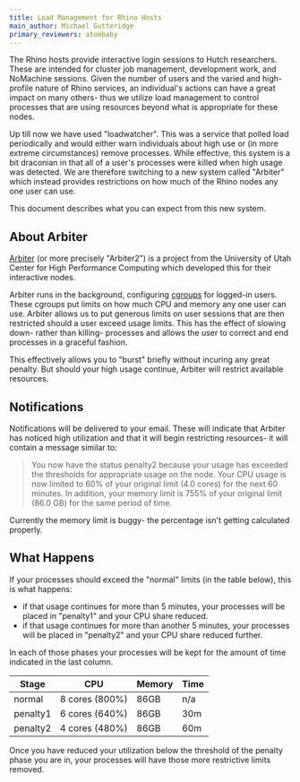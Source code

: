 ```yaml
---
title: Load Management for Rhino Hosts
main_author: Michael Gutteridge
primary_reviewers: atombaby
---
```


The Rhino hosts provide interactive login sessions to Hutch researchers.  These are intended for cluster job management, development work, and NoMachine sessions.  Given the number of users and the varied and high-profile nature of Rhino services, an individual's actions can have a great impact on many others- thus we utilize load management to control processes that are using resources beyond what is appropriate for these nodes.

Up till now we have used "loadwatcher".  This was a service that polled load periodically and would either warn individuals about high use or (in more extreme circumstances) remove processes.  While effective, this system is a bit draconian in that all of a user's processes were killed when high usage was detected.  We are therefore switching to a new system called "Arbiter" which instead provides restrictions on how much of the Rhino nodes any one user can use.

This document describes what you can expect from this new system.

## About Arbiter

[Arbiter](https://gitlab.chpc.utah.edu/arbiter2/arbiter2) (or more precisely "Arbiter2") is a project from the University of Utah Center for High Performance Computing which developed this for their interactive nodes.

Arbiter runs in the background, configuring [cgroups](https://www.kernel.org/doc/Documentation/cgroup-v1/cgroups.txt) for logged-in users.  These cgroups put limits on how much CPU and memory any one user can use.  Arbiter allows us to put generous limits on user sessions that are then restricted should a user exceed usage limits.  This has the effect of slowing down- rather than killing- processes and allows the user to correct and end processes in a graceful fashion.

This effectively allows you to "burst" briefly without incuring any great penalty.  But should your high usage continue, Arbiter will restrict available resources.

## Notifications

Notifications will be delivered to your email.  These will indicate that Arbiter has noticed high utilization and that it will begin restricting resources- it will contain a message similar to:

> You now have the status penalty2 because your usage has exceeded the thresholds for appropriate usage on the node. Your CPU usage is now limited to 60% of your original limit (4.0 cores) for the next 60 minutes. In addition, your memory limit is 755% of your original limit (86.0 GB) for the same period of time.

Currently the memory limit is buggy- the percentage isn't getting calculated properly.

## What Happens

If your processes should exceed the "normal" limits (in the table below), this is what happens:

 - if that usage continues for more than 5 minutes, your processes will be placed in "penalty1" and your CPU share reduced.
 - if that usage continues for more than another 5 minutes, your processes will be placed in "penalty2" and your CPU share reduced further.

In each of those phases your processes will be kept for the amount of time indicated in the last column.

| Stage     | CPU              | Memory      | Time   |
|-----------|------------------|-------------|--------|
| normal    | 8 cores (800%)   | 86GB        | n/a    |
| penalty1  | 6 cores (640%)   | 86GB        | 30m    |
| penalty2  | 4 cores (480%)   | 86GB        | 60m    |

Once you have reduced your utilization below the threshold of the penalty phase you are in, your processes will have those more restrictive limits removed.
